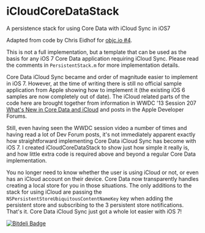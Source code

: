 iCloudCoreDataStack
===================

A persistence stack for using Core Data with iCloud Sync in iOS7

Adapted from code by Chris Eidhof for [objc.io #4](http://www.objc.io/issue-4/full-core-data-application.html). 

This is not a full implementation, but a template that can be used as the basis for any iOS 7 Core Data application requiring iCloud Sync. Please read the comments in `PersistentStack.m` for more implementation details.

Core Data iCloud Sync became and order of magnitude easier to implement in iOS 7. However, at the time of writing there is still no official sample application from Apple showing how to implement it (the existing iOS 6 samples are now completely out of date). The iCloud related parts of the code here are brought together from information in WWDC '13 Session 207 [What's New in Core Data and iCloud](https://developer.apple.com/wwdc/videos/?id=207) and posts in the Apple Developer Forums.

Still, even having seen the WWDC session video a number of times and having read a lot of Dev Forum posts, it's not immediately apparent exactly how straightforward implementing Core Data iCloud Sync has become with iOS 7. I created iCloudCoreDataStack to show just how simple it really is, and how little extra code is required above and beyond a regular Core Data implementation.

You no longer need to know whether the user is using iCloud or not, or even has an iCloud account on their device. Core Data now transparently handles creating a local store for you in those situations. The only additions to the stack for using iCloud are passing the `NSPersistentStoreUbiquitousContentNameKey` key when adding the persistent store and subscribing to the 3 persistent store notifications. That's it. Core Data iCloud Sync just got a whole lot easier with iOS 7!


[![Bitdeli Badge](https://d2weczhvl823v0.cloudfront.net/mluisbrown/icloudcoredatastack/trend.png)](https://bitdeli.com/free "Bitdeli Badge")

